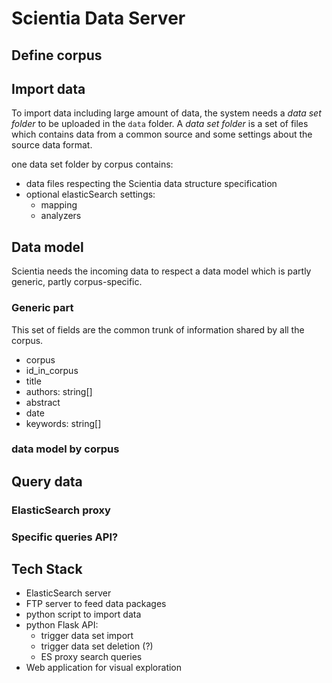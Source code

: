 # Scientia Data Server

## Define corpus

## Import data

To import data including large amount of data, the system needs a _data set folder_ to be uploaded in the `data` folder.
A _data set folder_ is a set of files which contains data from a common source and some settings about the source data format.

one data set folder by corpus contains:

- data files respecting the Scientia data structure specification
- optional elasticSearch settings:
  - mapping
  - analyzers

## Data model

Scientia needs the incoming data to respect a data model which is partly generic, partly corpus-specific.

### Generic part

This set of fields are the common trunk of information shared by all the corpus.

- corpus
- id_in_corpus
- title
- authors: string[]
- abstract
- date
- keywords: string[]

### data model by corpus

## Query data

### ElasticSearch proxy

### Specific queries API?

## Tech Stack

- ElasticSearch server
- FTP server to feed data packages
- python script to import data
- python Flask API:
  - trigger data set import
  - trigger data set deletion (?)
  - ES proxy search queries
- Web application for visual exploration
